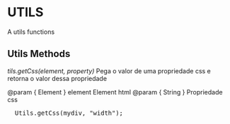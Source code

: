 UTILS
=====
A utils functions




Utils Methods
-------------

<i>tils.getCss(element, property)</i>
Pega o valor de uma propriedade css e retorna o valor dessa propriedade

@param { Element } element Element html
@param { String } Propriedade css

<pre>
  Utils.getCss(mydiv, "width");
</pre>
